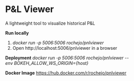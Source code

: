 # P&L Viewer
A lightweight tool to visualize historical P&amp;L

**Run locally**
1. *docker run -p 5006:5006 rochejo/pnlviewer*
2. Open http://localhost:5006/pnlviewer in a browser

**Deployment**
*docker run -p 5006:5006 rochejo/pnlviewer --env BOKEH_ALLOW_WS_ORIGIN={host}*

**Docker Image**
https://hub.docker.com/r/rochejo/pnlviewer